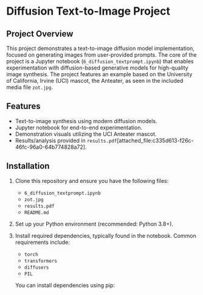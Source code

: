 # Diffusion Text-to-Image Project

## Project Overview

This project demonstrates a text-to-image diffusion model implementation, focused on generating images from user-provided prompts. The core of the project is a Jupyter notebook (`6_diffusion_textprompt.ipynb`) that enables experimentation with diffusion-based generative models for high-quality image synthesis. The project features an example based on the University of California, Irvine (UCI) mascot, the Anteater, as seen in the included media file `zot.jpg`.

## Features

- Text-to-image synthesis using modern diffusion models.
- Jupyter notebook for end-to-end experimentation.
- Demonstration visuals utilizing the UCI Anteater mascot.
- Results/analysis provided in `results.pdf`[attached_file:c335d613-f26c-46fc-96a0-64b774828a72].

## Installation

1. Clone this repository and ensure you have the following files:
   - `6_diffusion_textprompt.ipynb`
   - `zot.jpg`
   - `results.pdf`
   - `README.md`

2. Set up your Python environment (recommended: Python 3.8+).

3. Install required dependencies, typically found in the notebook. Common requirements include:
    - `torch`
    - `transformers`
    - `diffusers`
    - `PIL`

   You can install dependencies using pip:
